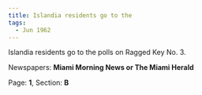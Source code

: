 ```yaml
---  
title: Islandia residents go to the  
tags:  
  - Jun 1962  
---  
```

  
Islandia residents go to the polls on Ragged Key No. 3.  
  
Newspapers: **Miami Morning News or The Miami Herald**  
  
Page: **1**, Section: **B** 
